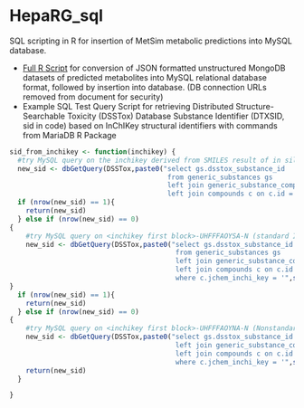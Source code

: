 # HepaRG_sql
SQL scripting in R for insertion of MetSim metabolic predictions into MySQL database.

* [Full R Script](https://github.com/lcgroff2/HepaRG_sql/blob/main/parents_load_script_lgroff_redacted.R) for conversion of JSON formatted unstructured MongoDB datasets of predicted metabolites into MySQL relational database format, followed by insertion into database. (DB connection URLs removed from document for security)
* Example SQL Test Query Script for retrieving Distributed Structure-Searchable Toxicity (DSSTox) Database Substance Identifier (DTXSID, sid in code) based on InChIKey structural identifiers with commands from MariaDB R Package
```r
sid_from_inchikey <- function(inchikey) {
  #try MySQL query on the inchikey derived from SMILES result of in silico tool:
  new_sid <- dbGetQuery(DSSTox,paste0("select gs.dsstox_substance_id
                                       from generic_substances gs
                                       left join generic_substance_compounds gsc on gsc.fk_generic_substance_id = gs.id
                                       left join compounds c on c.id = gsc.fk_compound_id where c.jchem_inchi_key = '",inchikey,"'"))
  if (nrow(new_sid) == 1){
    return(new_sid)
  } else if (nrow(new_sid) == 0)
{
    #try MySQL query on <inchikey first block>-UHFFFAOYSA-N (standard InChIKey mapping for no stereochemistry - neutral charge):
    new_sid <- dbGetQuery(DSSTox,paste0("select gs.dsstox_substance_id
                                         from generic_substances gs
                                         left join generic_substance_compounds gsc on gsc.fk_generic_substance_id = gs.id
                                         left join compounds c on c.id = gsc.fk_compound_id
                                         where c.jchem_inchi_key = '",str_split(inchikey,"-")[[1]][1],"-UHFFFAOYSA-N'"))
}
  if (nrow(new_sid) == 1){
    return(new_sid)
  } else if (nrow(new_sid) == 0)
{
    #try MySQL query on <inchikey first block>-UHFFFAOYNA-N (Nonstandard InChIKey mapping for no stereochemistry - neutral charge):
    new_sid <- dbGetQuery(DSSTox,paste0("select gs.dsstox_substance_id from generic_substances gs
                                         left join generic_substance_compounds gsc on gsc.fk_generic_substance_id = gs.id
                                         left join compounds c on c.id = gsc.fk_compound_id
                                         where c.jchem_inchi_key = '",str_split(inchikey,"-")[[1]][1],"-UHFFFAOYNA-N'"))
    return(new_sid)
  }

}
```
